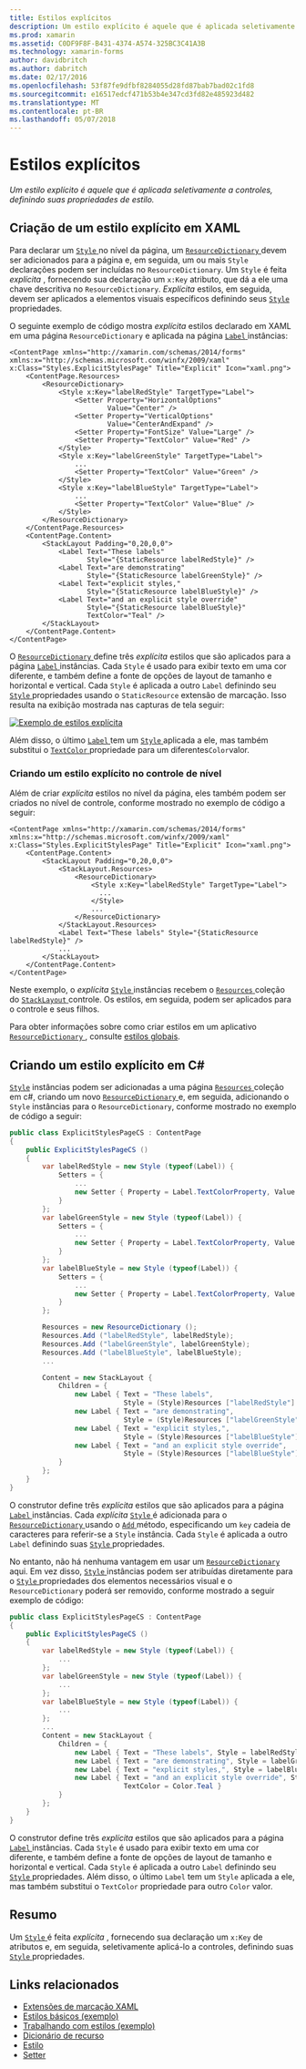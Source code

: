 ```yaml
---
title: Estilos explícitos
description: Um estilo explícito é aquele que é aplicada seletivamente a controles, definindo suas propriedades de estilo.
ms.prod: xamarin
ms.assetid: C0DF9F8F-B431-4374-A574-325BC3C41A3B
ms.technology: xamarin-forms
author: davidbritch
ms.author: dabritch
ms.date: 02/17/2016
ms.openlocfilehash: 53f87fe9dfbf8284055d28fd87bab7bad02c1fd8
ms.sourcegitcommit: e16517edcf471b53b4e347cd3fd82e485923d482
ms.translationtype: MT
ms.contentlocale: pt-BR
ms.lasthandoff: 05/07/2018
---
```

# <a name="explicit-styles"></a>Estilos explícitos

_Um estilo explícito é aquele que é aplicada seletivamente a controles, definindo suas propriedades de estilo._

## <a name="creating-an-explicit-style-in-xaml"></a>Criação de um estilo explícito em XAML

Para declarar um [ `Style` ](https://developer.xamarin.com/api/type/Xamarin.Forms.Style/) no nível da página, um [ `ResourceDictionary` ](https://developer.xamarin.com/api/type/Xamarin.Forms.ResourceDictionary/) devem ser adicionados para a página e, em seguida, um ou mais `Style` declarações podem ser incluídas no `ResourceDictionary`. Um `Style` é feita *explícita* , fornecendo sua declaração um `x:Key` atributo, que dá a ele uma chave descritiva no `ResourceDictionary`. *Explícita* estilos, em seguida, devem ser aplicados a elementos visuais específicos definindo seus [ `Style` ](https://developer.xamarin.com/api/property/Xamarin.Forms.VisualElement.Style/) propriedades.

O seguinte exemplo de código mostra *explícita* estilos declarado em XAML em uma página `ResourceDictionary` e aplicada na página [ `Label` ](https://developer.xamarin.com/api/type/Xamarin.Forms.Label/) instâncias:

```xaml
<ContentPage xmlns="http://xamarin.com/schemas/2014/forms" xmlns:x="http://schemas.microsoft.com/winfx/2009/xaml" x:Class="Styles.ExplicitStylesPage" Title="Explicit" Icon="xaml.png">
    <ContentPage.Resources>
        <ResourceDictionary>
            <Style x:Key="labelRedStyle" TargetType="Label">
                <Setter Property="HorizontalOptions"
                        Value="Center" />
                <Setter Property="VerticalOptions"
                        Value="CenterAndExpand" />
                <Setter Property="FontSize" Value="Large" />
                <Setter Property="TextColor" Value="Red" />
            </Style>
            <Style x:Key="labelGreenStyle" TargetType="Label">
                ...
                <Setter Property="TextColor" Value="Green" />
            </Style>
            <Style x:Key="labelBlueStyle" TargetType="Label">
                ...
                <Setter Property="TextColor" Value="Blue" />
            </Style>
        </ResourceDictionary>
    </ContentPage.Resources>
    <ContentPage.Content>
        <StackLayout Padding="0,20,0,0">
            <Label Text="These labels"
                   Style="{StaticResource labelRedStyle}" />
            <Label Text="are demonstrating"
                   Style="{StaticResource labelGreenStyle}" />
            <Label Text="explicit styles,"
                   Style="{StaticResource labelBlueStyle}" />
            <Label Text="and an explicit style override"
                   Style="{StaticResource labelBlueStyle}"
                   TextColor="Teal" />
        </StackLayout>
    </ContentPage.Content>
</ContentPage>
```

O [ `ResourceDictionary` ](https://developer.xamarin.com/api/type/Xamarin.Forms.ResourceDictionary/) define três *explícita* estilos que são aplicados para a página [ `Label` ](https://developer.xamarin.com/api/type/Xamarin.Forms.Label/) instâncias. Cada `Style` é usado para exibir texto em uma cor diferente, e também define a fonte de opções de layout de tamanho e horizontal e vertical. Cada `Style` é aplicada a outro `Label` definindo seu [ `Style` ](https://developer.xamarin.com/api/property/Xamarin.Forms.VisualElement.Style/) propriedades usando o `StaticResource` extensão de marcação. Isso resulta na exibição mostrada nas capturas de tela seguir:

[![](explicit-images/explicit-styles.png "Exemplo de estilos explícita")](explicit-images/explicit-styles-large.png#lightbox "estilos explícita de exemplo")

Além disso, o último [ `Label` ](https://developer.xamarin.com/api/type/Xamarin.Forms.Label/) tem um [ `Style` ](https://developer.xamarin.com/api/type/Xamarin.Forms.Style/) aplicada a ele, mas também substitui o [ `TextColor` ](https://developer.xamarin.com/api/property/Xamarin.Forms.Label.TextColor/) propriedade para um diferentes`Color`valor.

### <a name="creating-an-explicit-style-at-the-control-level"></a>Criando um estilo explícito no controle de nível

Além de criar *explícita* estilos no nível da página, eles também podem ser criados no nível de controle, conforme mostrado no exemplo de código a seguir:

```xaml
<ContentPage xmlns="http://xamarin.com/schemas/2014/forms" xmlns:x="http://schemas.microsoft.com/winfx/2009/xaml" x:Class="Styles.ExplicitStylesPage" Title="Explicit" Icon="xaml.png">
    <ContentPage.Content>
        <StackLayout Padding="0,20,0,0">
            <StackLayout.Resources>
                <ResourceDictionary>
                    <Style x:Key="labelRedStyle" TargetType="Label">
                      ...
                    </Style>
                    ...
                </ResourceDictionary>
            </StackLayout.Resources>
            <Label Text="These labels" Style="{StaticResource labelRedStyle}" />
            ...
        </StackLayout>
    </ContentPage.Content>
</ContentPage>
```

Neste exemplo, o *explícita* [ `Style` ](https://developer.xamarin.com/api/type/Xamarin.Forms.Style/) instâncias recebem o [ `Resources` ](https://developer.xamarin.com/api/property/Xamarin.Forms.VisualElement.Resources/) coleção do [ `StackLayout` ](https://developer.xamarin.com/api/type/Xamarin.Forms.StackLayout/) controle. Os estilos, em seguida, podem ser aplicados para o controle e seus filhos.

Para obter informações sobre como criar estilos em um aplicativo [ `ResourceDictionary` ](https://developer.xamarin.com/api/type/Xamarin.Forms.ResourceDictionary/), consulte [estilos globais](~/xamarin-forms/user-interface/styles/application.md).

## <a name="creating-an-explicit-style-in-c35"></a>Criando um estilo explícito em C&#35;

[`Style`](https://developer.xamarin.com/api/type/Xamarin.Forms.Style/) instâncias podem ser adicionadas a uma página [ `Resources` ](https://developer.xamarin.com/api/property/Xamarin.Forms.VisualElement.Resources/) coleção em c#, criando um novo [ `ResourceDictionary` ](https://developer.xamarin.com/api/type/Xamarin.Forms.ResourceDictionary/)e, em seguida, adicionando o `Style` instâncias para o `ResourceDictionary`, conforme mostrado no exemplo de código a seguir:

```csharp
public class ExplicitStylesPageCS : ContentPage
{
    public ExplicitStylesPageCS ()
    {
        var labelRedStyle = new Style (typeof(Label)) {
            Setters = {
                ...
                new Setter { Property = Label.TextColorProperty, Value = Color.Red  }
            }
        };
        var labelGreenStyle = new Style (typeof(Label)) {
            Setters = {
                ...
                new Setter { Property = Label.TextColorProperty, Value = Color.Green }
            }
        };
        var labelBlueStyle = new Style (typeof(Label)) {
            Setters = {
                ...
                new Setter { Property = Label.TextColorProperty, Value = Color.Blue }
            }
        };

        Resources = new ResourceDictionary ();
        Resources.Add ("labelRedStyle", labelRedStyle);
        Resources.Add ("labelGreenStyle", labelGreenStyle);
        Resources.Add ("labelBlueStyle", labelBlueStyle);
        ...

        Content = new StackLayout {
            Children = {
                new Label { Text = "These labels",
                            Style = (Style)Resources ["labelRedStyle"] },
                new Label { Text = "are demonstrating",
                            Style = (Style)Resources ["labelGreenStyle"] },
                new Label { Text = "explicit styles,",
                            Style = (Style)Resources ["labelBlueStyle"] },
                new Label { Text = "and an explicit style override",
                            Style = (Style)Resources ["labelBlueStyle"], TextColor = Color.Teal }
            }
        };
    }
}
```

O construtor define três *explícita* estilos que são aplicados para a página [ `Label` ](https://developer.xamarin.com/api/type/Xamarin.Forms.Label/) instâncias. Cada *explícita* [ `Style` ](https://developer.xamarin.com/api/type/Xamarin.Forms.Style/) é adicionada para o [ `ResourceDictionary` ](https://developer.xamarin.com/api/type/Xamarin.Forms.ResourceDictionary/) usando o [ `Add` ](https://developer.xamarin.com/api/member/Xamarin.Forms.ResourceDictionary.Add/p/System.String/System.Object/) método, especificando um `key` cadeia de caracteres para referir-se a `Style` instância. Cada `Style` é aplicada a outro `Label` definindo suas [ `Style` ](https://developer.xamarin.com/api/property/Xamarin.Forms.VisualElement.Style/) propriedades.

No entanto, não há nenhuma vantagem em usar um [ `ResourceDictionary` ](https://developer.xamarin.com/api/type/Xamarin.Forms.ResourceDictionary/) aqui. Em vez disso, [ `Style` ](https://developer.xamarin.com/api/type/Xamarin.Forms.Style/) instâncias podem ser atribuídas diretamente para o [ `Style` ](https://developer.xamarin.com/api/property/Xamarin.Forms.VisualElement.Style/) propriedades dos elementos necessários visual e o `ResourceDictionary` poderá ser removido, conforme mostrado a seguir exemplo de código:

```csharp
public class ExplicitStylesPageCS : ContentPage
{
    public ExplicitStylesPageCS ()
    {
        var labelRedStyle = new Style (typeof(Label)) {
            ...
        };
        var labelGreenStyle = new Style (typeof(Label)) {
            ...
        };
        var labelBlueStyle = new Style (typeof(Label)) {
            ...
        };
        ...
        Content = new StackLayout {
            Children = {
                new Label { Text = "These labels", Style = labelRedStyle },
                new Label { Text = "are demonstrating", Style = labelGreenStyle },
                new Label { Text = "explicit styles,", Style = labelBlueStyle },
                new Label { Text = "and an explicit style override", Style = labelBlueStyle,
                            TextColor = Color.Teal }
            }
        };
    }
}
```

O construtor define três *explícita* estilos que são aplicados para a página [ `Label` ](https://developer.xamarin.com/api/type/Xamarin.Forms.Label/) instâncias. Cada `Style` é usado para exibir texto em uma cor diferente, e também define a fonte de opções de layout de tamanho e horizontal e vertical. Cada `Style` é aplicada a outro `Label` definindo seu [ `Style` ](https://developer.xamarin.com/api/property/Xamarin.Forms.VisualElement.Style/) propriedades. Além disso, o último `Label` tem um `Style` aplicada a ele, mas também substitui o `TextColor` propriedade para outro `Color` valor.

## <a name="summary"></a>Resumo

Um [ `Style` ](https://developer.xamarin.com/api/type/Xamarin.Forms.Style/) é feita *explícita* , fornecendo sua declaração um `x:Key` de atributos e, em seguida, seletivamente aplicá-lo a controles, definindo suas [ `Style` ](https://developer.xamarin.com/api/property/Xamarin.Forms.VisualElement.Style/) propriedades.



## <a name="related-links"></a>Links relacionados

- [Extensões de marcação XAML](~/xamarin-forms/xaml/xaml-basics/xaml-markup-extensions.md)
- [Estilos básicos (exemplo)](https://developer.xamarin.com/samples/xamarin-forms/UserInterface/Styles/BasicStyles/)
- [Trabalhando com estilos (exemplo)](https://developer.xamarin.com/samples/xamarin-forms/WorkingWithStyles/)
- [Dicionário de recurso](https://developer.xamarin.com/api/type/Xamarin.Forms.ResourceDictionary/)
- [Estilo](https://developer.xamarin.com/api/type/Xamarin.Forms.Style/)
- [Setter](https://developer.xamarin.com/api/type/Xamarin.Forms.Setter/)
